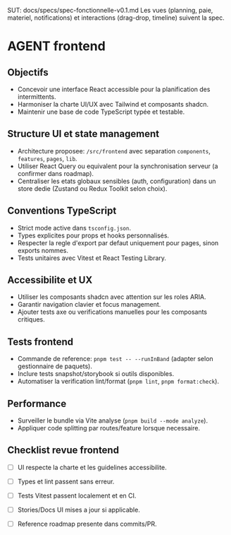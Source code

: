 SUT: docs/specs/spec-fonctionnelle-v0.1.md
Les vues (planning, paie, materiel, notifications) et interactions (drag-drop, timeline) suivent la spec.

# AGENT frontend

## Objectifs
- Concevoir une interface React accessible pour la planification des intermittents.
- Harmoniser la charte UI/UX avec Tailwind et composants shadcn.
- Maintenir une base de code TypeScript typée et testable.

## Structure UI et state management
- Architecture proposee: `/src/frontend` avec separation `components`, `features`, `pages`, `lib`.
- Utiliser React Query ou equivalent pour la synchronisation serveur (a confirmer dans roadmap).
- Centraliser les etats globaux sensibles (auth, configuration) dans un store dedie (Zustand ou Redux Toolkit selon choix).

## Conventions TypeScript
- Strict mode active dans `tsconfig.json`.
- Types explicites pour props et hooks personnalisés.
- Respecter la regle d'export par defaut uniquement pour pages, sinon exports nommes.
- Tests unitaires avec Vitest et React Testing Library.

## Accessibilite et UX
- Utiliser les composants shadcn avec attention sur les roles ARIA.
- Garantir navigation clavier et focus management.
- Ajouter tests axe ou verifications manuelles pour les composants critiques.

## Tests frontend
- Commande de reference: `pnpm test -- --runInBand` (adapter selon gestionnaire de paquets).
- Inclure tests snapshot/storybook si outils disponibles.
- Automatiser la verification lint/format (`pnpm lint`, `pnpm format:check`).

## Performance
- Surveiller le bundle via Vite analyse (`pnpm build --mode analyze`).
- Appliquer code splitting par routes/feature lorsque necessaire.

## Checklist revue frontend
- [ ] UI respecte la charte et les guidelines accessibilite.
- [ ] Types et lint passent sans erreur.
- [ ] Tests Vitest passent localement et en CI.
- [ ] Stories/Docs UI mises a jour si applicable.
- [ ] Reference roadmap presente dans commits/PR.

